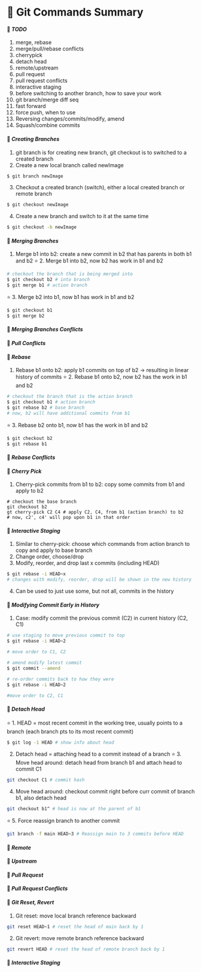 # :pencil: Git Commands Summary

#### :notebook: _TODO_
1. merge, rebase
2. merge/pull/rebase conflicts
3. cherrypick
4. detach head
5. remote/upstream
6. pull request
7. pull request conflicts
8. interactive staging
9. before switching to another branch, how to save your work
10. git branch/merge diff seq
11. fast forward
12. force push, when to use
13. Reversing changes/commits/modify, amend
14. Squash/combine commits

#### :notebook: _Creating Branches_
1. git branch is for creating new branch, git checkout is to switched to a created branch
2. Create a new local branch called newImage
```bash
$ git branch newImage
```
3. Checkout a created branch (switch), either a local created branch or remote branch
```bash
$ git checkout newImage
```
4. Create a new branch and switch to it at the same time
```bash
$ git checkout -b newImage
```

#### :notebook: _Merging Branches_
1. Merge b1 into b2: create a new commit in b2 that has parents in both b1 and b2
:star:  2. Merge b1 into b2, now b2 has work in b1 and b2
```bash
# checkout the branch that is being merged into
$ git checkout b2 # into branch
$ git merge b1 # action branch
```
:star:  3. Merge b2 into b1, now b1 has work in b1 and b2
```bash
$ git checkout b1
$ git merge b2
```

#### :notebook: _Merging Branches Conflicts_

#### :notebook: _Pull Conflicts_

#### :notebook: _Rebase_
1. Rebase b1 onto b2: apply b1 commits on top of b2 -> resulting in linear history of commits
:star:  2. Rebase b1 onto b2, now b2 has the work in b1 and b2
```bash
# checkout the branch that is the action branch
$ git checkout b1 # action branch
$ git rebase b2 # base branch
# now, b2 will have additional commits from b1
```
:star:  3. Rebase b2 onto b1, now b1 has the work in b1 and b2
```bash
$ git checkout b2
$ git rebase b1
```

#### :notebook: _Rebase Conflicts_

#### :notebook: _Cherry Pick_
1. Cherry-pick commits from b1 to b2: copy some commits from b1 and apply to b2
```
# checkout the base branch
git checkout b2
gt cherry-pick C2 C4 # apply C2, C4, from b1 (action branch) to b2
# now, c2', c4' will pop upon b1 in that order
```

#### :notebook: _Interactive Staging_
1. Similar to cherry-pick: choose which commands from action branch to copy and apply to base branch
2. Change order, choose/drop
3. Modify, reorder, and drop last x commits (including HEAD)
```bash
$ git rebase -i HEAD~x
# changes with modify, reorder, drop will be shown in the new history
```
4. Can be used to just use some, but not all, commits in the history

#### :notebook: _Modifying Commit Early in History_
1. Case: modify commit the previous commit (C2) in current history (C2, C1)
```bash
# use staging to move previous commit to top
$ git rebase -i HEAD~2

# move order to C1, C2

# amend modify latest commit
$ git commit --amend

# re-order commits back to how they were
$ git rebase -i HEAD~2

#move order to C2, C1
```

#### :notebook: _Detach Head_
:star: 1. HEAD = most recent commit in the working tree, usually points to a branch (each branch pts to its most recent commit)
```bash
$ git log -1 HEAD # show info about head
```
2. Detach head = attaching head to a commit instead of a branch
:star: 3. Move head around: detach head from branch b1 and attach head to commit C1
```bash
git checkout C1 # commit hash
```
4. Move head around: checkout commit right before curr commit of branch b1, also detach head
```bash
git checkout b1^ # head is now at the parent of b1
```
:star: 5. Force reassign branch to another commit
```bash
git branch -f main HEAD~3 # Reassign main to 3 commits before HEAD
```

#### :notebook: _Remote_

#### :notebook: _Upstream_

#### :notebook: _Pull Request_

#### :notebook: _Pull Request Conflicts_

#### :notebook: _Git Reset, Revert_
1. Git reset: move local branch reference backward
```bash
git reset HEAD~1 # reset the head of main back by 1
```
2. Git revert: move remote branch reference backward
```bash
git revert HEAD # reset the head of remote branch back by 1
```

#### :notebook: _Interactive Staging_

